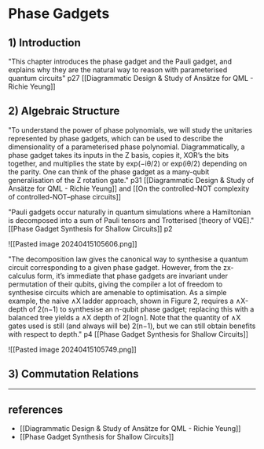 # Phase Gadgets
## 1) Introduction
"This chapter introduces the phase gadget and the Pauli gadget, and explains why they are the natural way to reason with parameterised quantum circuits" p27 [[Diagrammatic Design & Study of Ansätze for QML - Richie Yeung]]


## 2) Algebraic Structure
"To understand the power of phase polynomials, we will study the unitaries represented by phase gadgets, which can be used to describe the dimensionality of a parameterised phase polynomial. Diagrammatically, a phase gadget takes its inputs in the Z basis, copies it, XOR’s the bits together, and multiplies the state by exp(−iθ/2) or exp(iθ/2) depending on the parity. One can think of the phase gadget as a many-qubit generalisation of the Z rotation gate." p31 [[Diagrammatic Design & Study of Ansätze for QML - Richie Yeung]] and [[On the controlled-NOT complexity of controlled-NOT–phase circuits]]

"Pauli gadgets occur naturally in quantum simulations where a Hamiltonian is decomposed into a sum of Pauli tensors and Trotterised [theory of VQE]." [[Phase Gadget Synthesis for Shallow Circuits]] p2

![[Pasted image 20240415105606.png]]


"The decomposition law gives the canonical way to synthesise a quantum circuit corresponding to a given phase gadget. However, from the zx-calculus form, it’s immediate that phase gadgets are invariant under permutation of their qubits, giving the compiler a lot of freedom to synthesise circuits which are amenable to optimisation. As a simple example, the naive ∧X ladder approach, shown in Figure 2, requires a ∧X-depth of 2(n−1) to synthesise an n-qubit phase gadget; replacing this with a balanced tree yields a ∧X depth of 2⌈logn⌉. Note that the quantity of ∧X gates used is still (and always will be) 2(n−1), but we can still obtain benefits with respect to depth." p4 [[Phase Gadget Synthesis for Shallow Circuits]]

![[Pasted image 20240415105749.png]] 

## 3) Commutation Relations


---

## references
- [[Diagrammatic Design & Study of Ansätze for QML - Richie Yeung]]
- [[Phase Gadget Synthesis for Shallow Circuits]]
